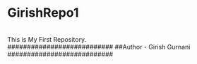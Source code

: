 # GirishRepo1
<br/>
This is My First Repository.
<br>
###########################
##Author - Girish Gurnani
###########################
